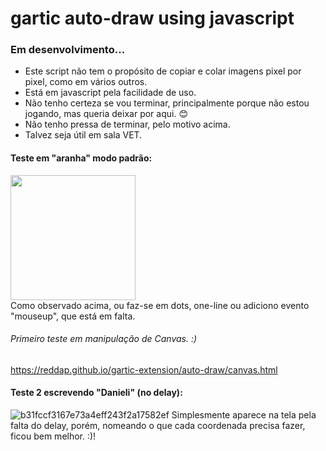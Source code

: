 # gartic auto-draw using javascript

### Em desenvolvimento...

- Este script não tem o propósito de copiar e colar imagens pixel por pixel, como em vários outros.
- Está em javascript pela facilidade de uso.
- Não tenho certeza se vou terminar, principalmente porque não estou jogando, mas queria deixar por aqui. 😊
- Não tenho pressa de terminar, pelo motivo acima.
- Talvez seja útil em sala VET.



#### Teste em "aranha" modo padrão:
<img src="https://user-images.githubusercontent.com/70059776/144703522-be2cd1d0-6783-439d-bcea-c767f13fb222.gif"
height="200" weidth="100"/> <br>
Como observado acima, ou faz-se em dots, one-line ou adiciono evento "mouseup", que está em falta.

###### Primeiro teste em manipulação de Canvas. :) <br>
https://reddap.github.io/gartic-extension/auto-draw/canvas.html



#### Teste 2 escrevendo "Danieli" (no delay):
![b31fccf3167e73a4eff243f2a17582ef](https://user-images.githubusercontent.com/70059776/144724860-f9446af0-8ea1-44c6-b9cd-46295044b70d.gif)
Simplesmente aparece na tela pela falta do delay, porém, nomeando o que cada coordenada precisa fazer, ficou bem melhor. :)!
